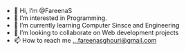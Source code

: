 - 👋 Hi, I’m @FareenaS
- 👀 I’m interested in Programming.
- 🌱 I’m currently learning Computer Sinsce and Engineering
- 💞️ I’m looking to collaborate on Web development projects
- 📫 How to reach me ...fareenasghouri@gmail.com

<!---
FareenaS/FareenaS is a ✨ special ✨ repository because its `README.md` (this file) appears on your GitHub profile.
You can click the Preview link to take a look at your changes.
--->
